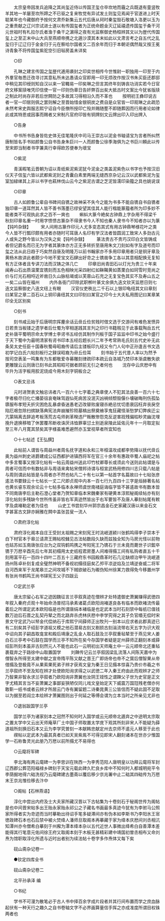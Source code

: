 <!-- { "loadSidebar": true } -->
　　太宗皇帝因发兵追降之其尚玺近侍以传国玊玺仓卒坎地而霾之兵既退有童竖牧羊其地一羊屡至坎所蹄之不已驱之复来牧觉有异试发土则玺见焉闻于官遂进上时天聪某年也今藏御府予按何文肃乔新集云五代后唐从珂时秦玺毁石敬塘入洛更以玉为之重贵献之辽兴宗试进士遂以有传国玺者为正统命题金灭辽延禧遗传国玺于桑干河元世祖时有札拉尔氏者渔于桑干之濵得之夜有光监察御史杨桓辨其文以为歴代传国玺上之至正末中山大兵至燕顺帝携之北遁沙漠其本末如此以文肃言考之自五代之乱玺归于辽辽归于金金归于元在察哈尔国者又二百余年而归于本朝讵偶然哉又按王冕诗青象不将传国玺紫驼空引旧毡房盖未详矣

　　○印

　　孔琳之建言传国之玺歴代逓用袭封之印奕世相传今世惟尉一职独用一印至于内外羣官毎悉迁改寻讨其意私所未达愚请众官即用一印无烦改作按汉书朱买臣还郡邸中稍见其印绶则知自汉以来一官輙易一印矣琳之但言其终年刻铸丧功消实若今日官府文移案牍唯凭印信使一官一印则伪章日告奸弊百出矣大抵古时文案比今犹省版牍之制此时尚存非若后世闗防之多故其习得相沿久而不革也
　　按明初王彝印说古者一官一印居则佩之罢则解之至晋始惜金银铜炭之费自是众官皆一印观琳之此疏恐未然考宋史舆服志熙宁诏自今臣僚所授印亡殁并赐随塟不即随葬因而行用者论如律此或其特恩或因事而赐者又宋制凡官府印皆有铜牌刻文云牌出印入印出牌入

　　○告身

　　中书所书告身皆佐史体无佳笔隆庆中司马王崇古以泥金书轴请宝为言者所纠然唐制皆名手书如颜鲁公自书告身朱巨川一人而颜鲁公徐季海俱为之书巨川頼此以传至宋即当制者书字兼真行幸得欧苏便奉为瓌宝

　　○紫泥

　　青溪暇笔云晋朝为诏以青纸紫泥紫泥犹今泥金之类盖泥紫色以书字也予按汉旧仪天子信玺六皆以武都紫泥封之青囊白素里两端无缝西京杂记云汉以武都紫泥为玺室加緑绨其上非以书字也萟林伐山云今之紫泥古谓之芝泥皆濡印染籀之具也姚说误

　　○印章

　　古人如颜鲁公辈自书碑间自镌之故神采不失今之能为书多不能自镌自书自镌者独印章一道耳然其人皆不善书落墨已缪安望其佳其人能行楷能篆籀者所为印多妙不能者类不可观执此求之百不一爽也
　　蝌蚪大篆今絶矣古钟鼎上字杂用不得梁千秋刻印章名重一时用字愦愦古篆杂不得隶书今人不知也秦人隶书今不知者亦以为篆【钝吟杂録】
　　宋人间用古篆作印元人尤多变态其式有用古钟鼎琴様花叶之类今人皆不行瓢印颇有用者亦随时可耳唐人名印有学汉法者皆圆润工致宋人多劲古元人或失之野今皆以为汉失之矣【钝吟杂録】
　　篆法贵古不贵巧汉印白文皆铸成者但记爵名而已无为字者其篆体亦方正无多转折至唐用朱文刀刻如有字及道号而印玺之法从此日趋于巧矣然自唐及明隆万以前书翰家亦不多用印章用者只是铜牙章及黄杨木故讲此者颇少今地不爱宝文石肆出好竒之士镌凿争工各以其意相配换无复知有方正体者且专讲刀法而汉铸之体几亡
　　印章旧尚青田石以灯光为贵三十年来闽寿山石出质温栗宜镌刻而五色相映光采四射红如靺鞨黄如蒸栗白如珂雪时竞尚之价与灯光石相埒近斧凿日久山脉枯竭或以芙蓉山石充之无复宝色其实不及寿山五之一矣二山皆在福州
　　内外各衙门印除武职栁叶篆文余俱九迭文钦天监厯日则七迭文监察御史八迭文纽上有眼
　　汉官仪吏秩比二千石以上银印龟纽其文曰章刻曰某官之章二百石以上铜印鼻纽其文曰印刻曰某官之印今士大夫私用图记曰某章某印全无区别矣

　　○刻书

　　刻书咸云始于后唐明宗挥麈余话云毌丘俭贫贱时借文选于交游间有难色发愤异日若贵当板镂之遗学者后仕蜀为宰相遂践其言刋之印行书籍剏见于此事载陶岳五代史补唐平蜀明宗命太学博士李谔书五经仿其制作刋板于国子监监中印书之始今盛行于天下蜀中为最明清家有谔书印本五经后题长兴二年予考常熟毛氏刻五代史补无此条吴太史任臣十国春秋蜀毋昭裔传请后主镂板印九经又令门人句中正孙逢吉书文选初学记白氏六帖刻板行之録误昭裔为毌丘俭耳
　　刻书始于五代昔人率以为然予按司空表圣一鸣集有为东都敬爱寺募雕刻律疏印本疏云自洛城乃焚印本渐虞散失欲更雕锼云云则唐已刻书此其昭昭可据者顾前无引之者何也
　　沈存中云庆厯中有毕升为活字板用胶泥烧成今用木刻字铜板合之

　　○表文忌讳

　　元时进贺表文触忌讳者凡一百六十七字着之典章使人不犯其法良善一百六十七字者极尽归化亡播晏徂哀奄昧驾遐仙死病苦没泯灭凶祸倾颓毁偃仆壊破晦刑伤孤坠隳服布孝短夭折灾困危乱暴虐昏迷愚老迈改替败废寝杀絶忌忧切患衰囚枉弃丧戾空陷厄艰忽除扫摈缺落典宪法奔崩摧殄陨墓槁出祭奠飨享鬼狂藏怪渐愁梦幻弊疾迁尘亢蒙隔离去辞追考板荡荒古屯师剥革暌违尸叛散惨怨克反逆害戕残偏枯眇灵幽沈埋挽升退换移暗了休罢覆吊断收诛厌讳恤罪辜愆土别逝泉陵此延佑元年十一月取定拟至三年八月寛其禁矣其字様虽难悉避然亦玉堂视草者所宜知也

　　○十七帖述【王弘撰】

　　此帖前人谓皆与周益州者周名抚字道和永和三年桓温攻成都李势降以抚代毌丘奥为益州刺史进爵建成公征西都护进镇西将军在官三十余年有惠政卒蜀人庙祀之帖中多言蜀事又按淳化帖有一帖云周益州送此卭竹杖卿尊长或须此今送则此帖谓是与周者可信而中有数帖非与周语来禽帖宋僧邦诗谓与桓宣武杨用修四川志只载八帖是与周则谓此帖皆是与周者亦不然也帖凡二十有七以第一帖首字名篇故曰十七帖张彦逺法书要録云十七帖长一丈二尺即贞观中内本一百七行九百四十三字是烜赫著名帖也黄长睿东观余论云十七帖多临本永禅师虞世南禇庭诲临字皆不甚逺故书有数本皆不同南唐李后主勒石澄心堂者乃贺知章临本宋魏秦家有硬黄本淳熙秘阁续帖亦有刻淳化帖刻多残缺今世所传虽非皆右军真迹然皆出于右军要皆不及唐人摹刻帖尾有敕字及虞褚勒定者为佳也
　　山史工书尝刻华州郭宗昌金石史家藏汉唐以来金石文字甚富古文辞亦娴雅在闗中盖张芸叟一流人

　　○肃府淳化帖

　　肃府淳化阁本自庄王受封太祖赐之宋刻宪王时洮岷道颍川张鹤鸣得李子崇本于白下材官本于皋兰请肃王赐帖校雠见古法帖数段久缺而兹独全知为马房光怪以前物也姑苏如玉南唐张应台为之双钩鹤鸣携之岑阳宪王乃镌石于兰未竟而薨世子识鋐卒镌于万厯辛酉先后七年其初榻用太史纸程君房墨人间难得搨工间有私购者直五十千刻用富平石一百四十四叶二百五十三藏府东书园殿鼎革时石几沦缺顺治甲午洮岷道扬州陈卓补刻复成全璧然神明不备视初搨径庭矣乙夘平凉逆焰及兰靖逆奋威二将军自河西来军于龙尾皋兰之间攻城不下贼欲破石为礟伪知州徐某力救得免今移置州学有张尚书鹤鸣王尚书铎宪王父子四跋云

　　○定武兰亭

　　唐太宗留心右军之迹因魏征言兰亭叙真迹在僧辨才处特遣御史萧翼赚得武徳四年叙入秦府贞观十年始命汤普彻冯承素诸葛贞欧阳询褚遂良各有临本而欧褚流传最着后之所谓定武本欧阳临是也所谓唐绢本褚临是也定武本当时石刻禁中每纸已值钱数万迨后石晋之乱契丹辇之而北路弃杀虎林庆厯中李学究得之其子负官缗无偿时宋景文守定武乃以帑金代偿纳石于库熙宁间薛师正出牧刋一别本以应求者此郡真迹已有二刻矣其子绍彭字道祖又模之他石潜易古刻又剔损古刻湍流带右天五字为识大观中诏向其子嗣昌取龛宣和殿后靖康之乱金人取石鼓及兰亭叙重毡辇至于燕见宋人姜白石兰亭考中石鼓在国学而兰亭不知所在矣今存国学者疑是定州薛师正翻刻本或薛绍彭所刻本虽非古刻然元人不能也此石一云明初出天师庵土中一云元顺帝北还重毡裹载弃之于路徐中山取置国学
　　刘餗传记云兰亭叙因梁乱流落人间陈天嘉中为僧智永所得至太建中献之宣帝隋平陈又献之晋王广即炀帝也帝不之寳后僧智果从帝借搨及登极竟不从果索果死弟子辨才获焉文皇为秦王日见搨本惊喜乃贵价市羲之书兰亭叙终不至及知在辨才处使欧阳询求得之以武徳二年入秦王府由此而观辨才之师乃智果非智永求兰亭叙者乃欧阳询非萧翼也汝阴王铚性之谓餗父子世为史官是正文字尤精其言当不妄萧翼之事鄙妄狭陋仅同儿戏文皇始定天下威震万国尫残老僧亦何敢靳一纸书或者云辨才所居云门寺有翼留题二诗秦晁黄三公皆信而不疑此固不足取以为据至若阎立本绘辨才萧翼图则出于何延之等傅会谓为立本当时之所亲见尤非也

　　○退翁跋国学兰亭

　　国学兰亭为诸家刻本之冠然不知何时入国学或云元顺帝北遁弃之中途明太宗取之置太学中又云出天师庵草厂土中国子师取置太学庑下观其所刻非宋人不能疑为薛道祖所刻换旧石本又云为李学究曽刻一本献韩忠献定州去京师不逺元人移至于此也
　　禊帖以定武本为最其真者已如天吴紫鳯不可得见即宋人翻刻诸本在世亦少惟国学一石称鲁灵光此册乃万厯以前所搨尤不易得也

　　○云麾将军碑

　　李北海有两云麾碑一为李思训在陜西一为李秀范阳人唐明皇以功拜云麾将军封辽西郡公葬范阳福禄乡碑刻于天宝元载此碑久贮良乡库中不知何时入都城明宛平令李荫掘地得六础洗视乃云麾碑建古墨斋以覆后移少京兆署中止二础其四础传为万厯末王京兆惟俭移去汴中

　　○阁帖【石林燕语】

　　淳化中尝出内府及士大夫家所藏汉晋以下古帖集为十卷刻石于秘阁世传为阁帖是也中间晋宋帖多出王贻永家贻永祁公之子藏名书画最多真迹今犹有为李驸马公照家所得者实为竒迹而当时摹勒出待诏手笔多疑滞间亦有伪本如李斯书乃李阳氷王宻徳政碑石本也石后禁中被火焚绛人潘师旦取阁本再摹藏于家为绛本庆厯间刘丞相沆知潭州亦令僧希白摹刻于州廨为潭本绛本杂以五代近世人事微出绛希白自善潭本差能得其行笔意元佑间徐王府又取阁本刻于木板无甚精彩建中靖国初曽丞相布又命刘焘为馆职取淳化所遗与近时出者别为续法帖十卷字多作焘体又每下矣

　　砚山斋杂记卷一

　　●钦定四库全书

　　砚山斋杂记卷二

　　北平孙承泽 编

　　○书纪

　　学书不可漫为散笔必于古人书中择百余字成片段者并其行间布置而学之庶血脉起伏有一种天行之趣久之自书卷轴文字不必界画算量信手挥之亦成准度所谓目权铢两者也
